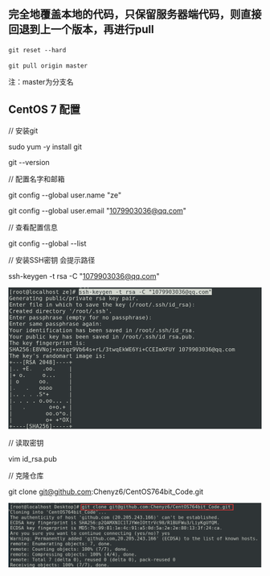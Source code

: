 ## 完全地覆盖本地的代码，只保留服务器端代码，则直接回退到上一个版本，再进行pull

`git reset --hard` 

`git pull origin master`

注：master为分支名



## CentOS 7 配置

// 安装git

sudo yum -y install git

git --version

// 配置名字和邮箱

git config --global user.name "ze"

git config --global user.email "1079903036@qq.com"

// 查看配置信息

git config --global --list

// 安装SSH密钥  会提示路径

ssh-keygen -t rsa -C "1079903036@qq.com"

![image-20230612154521330](Git使用命令.assets/image-20230612154521330.png)

// 读取密钥

vim id_rsa.pub 

// 克隆仓库

git clone git@github.com:Chenyz6/CentOS764bit_Code.git

![image-20230612154837949](Git使用命令.assets/image-20230612154837949.png)